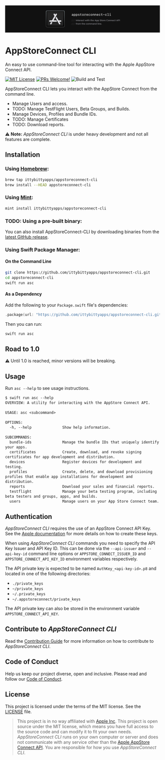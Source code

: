 ![App Store Connect CLI - Interact with the App Store Connect API from the command line.](.github/logo.png)
# AppStoreConnect CLI

An easy to use command-line tool for interacting with the Apple AppStore Connect API.

[![MIT License](https://img.shields.io/badge/license-MIT-green.svg?style=flat)][license]
[![PRs Welcome!](https://img.shields.io/badge/PRs-welcome-brightgreen.svg)][contributing]
![Build and Test](https://github.com/ittybittyapps/appstoreconnect-cli/workflows/Build%20and%20Test/badge.svg)

AppStoreConnect CLI lets you interact with the AppStore Connect from the command line.

- Manage Users and access.
- TODO: Manage TestFlight Users, Beta Groups, and Builds.
- Manage Devices, Profiles and Bundle IDs.
- TODO: Manage Certificates 
- TODO: Download reports.

⚠️ **Note:** _AppStoreConnect CLI_ is under heavy development and not all features are complete.

## Installation

### Using [Homebrew](http://brew.sh/):

```sh
brew tap ittybittyapps/appstoreconnect-cli
brew install --HEAD appstoreconnect-cli
```

### Using [Mint](https://github.com/yonaskolb/mint):

```sh
mint install ittybittyapps/appstoreconnect-cli
```

### TODO: Using a pre-built binary:

You can also install AppStoreConnect-CLI by downloading binaries from the
[latest GitHub release](https://github.com/ittybittyapps/appstoreconnect-cli/releases/latest).

### Using Swift Package Manager:

#### On the Command Line

```sh
git clone https://github.com/ittybittyapps/appstoreconnect-cli.git
cd appstoreconnect-cli
swift run asc
```

#### As a Dependency

Add the following to your `Package.swift` file's dependencies:

```swift
.package(url: "https://github.com/ittybittyapps/appstoreconnect-cli.git", .branch("master")),
```

Then you can run:
```sh
swift run asc
```

## Road to 1.0

⚠️ Until 1.0 is reached, minor versions will be breaking.

## Usage

Run `asc --help` to see usage instructions.

```
$ swift run asc --help
OVERVIEW: A utility for interacting with the AppStore Connect API.

USAGE: asc <subcommand>

OPTIONS:
  -h, --help              Show help information.

SUBCOMMANDS:
  bundle-ids              Manage the bundle IDs that uniquely identify your apps.
  certificates            Create, download, and revoke signing certificates for app development and distribution.
  devices                 Register devices for development and testing.
  profiles                Create, delete, and download provisioning profiles that enable app installations for development and distribution.
  reports                 Download your sales and financial reports.
  testflight              Manage your beta testing program, including beta testers and groups, apps, and builds.
  users                   Manage users on your App Store Connect team.
```

## Authentication

_AppStoreConnect CLI_ requires the use of an AppStore Connect API Key. See the [Apple documentation][docs-api-key] for more details on how to create these keys.

When using _AppStoreConnect CLI_ commands you need to specify the API Key Issuer and API Key ID. This can be done via the `--api-issuer` and `--api-key-id` command line options or `APPSTORE_CONNECT_ISSUER_ID` and `APPSTORE_CONNECT_API_KEY_ID` environment variables respectively.

The API private key is expected to be named `AuthKey_<api-key-id>.p8` and located in one of the following directories:

- `./private_keys`
- `~/private_keys`
- `~/.private_keys`
- `~/.appstoreconnect/private_keys`

The API private key can also be stored in the environment variable `APPSTORE_CONNECT_API_KEY`.

## Contribute to _AppStoreConnect CLI_

Read the [Contribution Guide][contributing] for more information on how to contribute to _AppStoreConnect CLI_.

## Code of Conduct

Help us keep our project diverse, open and inclusive. Please read and follow our [Code of Conduct][code-of-conduct].

## License

This project is licensed under the terms of the MIT license. See the [LICENSE][license] file.

> This project is in no way affiliated with [Apple Inc][apple]. This project is open source under the MIT license, which means you have full access to the source code and can modify it to fit your own needs. _AppStoreConnect CLI_ runs on your own computer or server and does not communicate with any service other than the [Apple AppStore Connect API][appstore-connect-api]. You are responsible for how you use _AppStoreConnect CLI_.

[docs-api-key]: https://developer.apple.com/documentation/appstoreconnectapi/creating_api_keys_for_app_store_connect_api
[license]: LICENSE
[contributing]: CONTRIBUTING.md
[code-of-conduct]: CODE_OF_CONDUCT.md
[apple]: https://apple.com
[appstore-connect-api]: https://developer.apple.com/app-store-connect/api/
